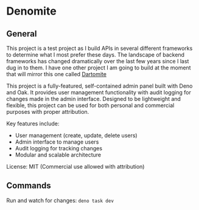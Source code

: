 # Denomite
## General
This project is a test project as I build APIs in several different frameworks to determine what I most prefer these days. The landscape of backend frameworks has changed dramatically over the last few years since I last dug in to them. I have one other project I am going to build at the moment that will mirror this one called [Dartomite](https://github.com/hammonjj/dartomite)

This project is a fully-featured, self-contained admin panel built with Deno and Oak. It provides user management functionality with audit logging for changes made in the admin interface. Designed to be lightweight and flexible, this project can be used for both personal and commercial purposes with proper attribution.

Key features include:
- User management (create, update, delete users)
- Admin interface to manage users
- Audit logging for tracking changes
- Modular and scalable architecture

License: MIT (Commercial use allowed with attribution)

## Commands
Run and watch for changes: `deno task dev`